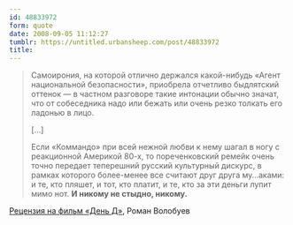 ```yaml
---
id: 48833972
form: quote
date: 2008-09-05 11:12:27
tumblr: https://untitled.urbansheep.com/post/48833972
title: 
---
```


<blockquote>
<p>Самоирония, на которой отлично держался какой-нибудь «Агент национальной безопасности», приобрела отчетливо быдлятский оттенок — в частном разговоре такие интонации обычно значат, что от собеседника надо или бежать или очень резко толкать его ладонью в лицо.</p>

<p>[&hellip;]</p>

<p>Если «Коммандо» при всей нежной любви к нему шагал в ногу с реакционной Америкой 80-х, то пореченковский ремейк очень точно передает теперешний русский культурный дискурс, в рамках которого более-менее все считают друг друга му…аками: и те, кто пляшет, и тот, кто платит, и те, кто за эти деньги лупит мимо нот. <strong>И никому не стыдно, никому.</strong></p>
</blockquote>

<a href="http://www.afisha.ru/movie/188629/review/237275/">Рецензия на фильм «День Д»</a>, Роман Волобуев
